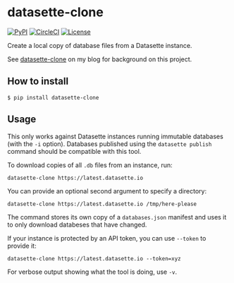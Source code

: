 # datasette-clone

[![PyPI](https://img.shields.io/pypi/v/datasette-clone.svg)](https://pypi.org/project/datasette-clone/)
[![CircleCI](https://circleci.com/gh/simonw/datasette-clone.svg?style=svg)](https://circleci.com/gh/simonw/datasette-clone)
[![License](https://img.shields.io/badge/license-Apache%202.0-blue.svg)](https://github.com/simonw/datasette-clone/blob/master/LICENSE)

Create a local copy of database files from a Datasette instance.

See [datasette-clone](https://simonwillison.net/2020/Apr/14/datasette-clone/) on my blog for background on this project.

## How to install

    $ pip install datasette-clone

## Usage

This only works against Datasette instances running immutable databases (with the `-i` option). Databases published using the `datasette publish` command should be compatible with this tool.

To download copies of all `.db` files from an instance, run:

    datasette-clone https://latest.datasette.io

You can provide an optional second argument to specify a directory:

    datasette-clone https://latest.datasette.io /tmp/here-please

The command stores its own copy of a `databases.json` manifest and uses it to only download databeses that have changed.

If your instance is protected by an API token, you can use `--token` to provide it:

    datasette-clone https://latest.datasette.io --token=xyz

For verbose output showing what the tool is doing, use `-v`.
